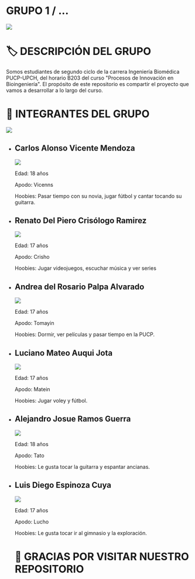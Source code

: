 # GRUPO 1 / ...
![](https://github.com/xlram27/Grupo1-PIB/blob/main/Imagenes/Procesos%20de.png)

# 🏷️ DESCRIPCIÓN DEL GRUPO
Somos estudiantes de segundo ciclo de la carrera Ingeniería Biomédica PUCP-UPCH, del horario B203 del curso "Procesos de Innovación en Bioingeniería". El propósito de este repositorio es compartir el proyecto que vamos a desarrollar a lo largo del curso.


# 📑 INTEGRANTES DEL GRUPO
![](https://github.com/xlram27/Grupo1-PIB/blob/main/Imagenes/grupo.jpg)


- ## Carlos Alonso Vicente Mendoza
  ![](https://github.com/xlram27/Grupo1-PIB/blob/main/Imagenes/alonso1.jpg)

    Edad: 18 años

    Apodo: Vicenns

    Hoobies: Pasar tiempo con su novia, jugar fútbol y cantar tocando su guitarra.

- ## Renato Del Piero Crisólogo Ramirez
  ![](https://github.com/xlram27/Grupo1-PIB/blob/main/Imagenes/renato.jpg)

     Edad: 17 años

     Apodo: Crisho

     Hoobies: Jugar videojuegos, escuchar música y ver series

- ## Andrea del Rosario Palpa Alvarado
  ![](https://github.com/xlram27/Grupo1-PIB/blob/main/Imagenes/andrea.jpg)

     Edad: 17 años

     Apodo: Tomayin

     Hoobies: Dormir, ver películas y pasar tiempo en la PUCP.

- ## Luciano Mateo Auqui Jota
  ![](https://github.com/xlram27/Grupo1-PIB/blob/main/Imagenes/mateo.jpg)

     Edad: 17 años

     Apodo: Matein

     Hoobies: Jugar voley y fútbol.

- ## Alejandro Josue Ramos Guerra
  ![](https://github.com/xlram27/Grupo1-PIB/blob/main/Imagenes/alejandro.jpg)

     Edad: 18 años

     Apodo: Tato

     Hoobies: Le gusta tocar la guitarra y espantar ancianas.

- ## Luis Diego Espinoza Cuya
  ![](https://github.com/xlram27/Grupo1-PIB/blob/main/Imagenes/IMG-20250904-WA0333.jpg)

     Edad: 17 años

     Apodo: Lucho

     Hoobies: Le gusta tocar ir al gimnasio y la exploración.


  # 👋 GRACIAS POR VISITAR NUESTRO REPOSITORIO 
 

  

